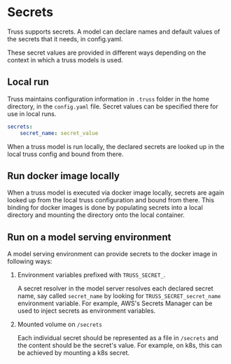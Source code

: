 # Secrets

Truss supports secrets. A model can declare names and default values of the
secrets that it needs, in config.yaml.

These secret values are provided in different ways depending on the context in
which a truss models is used.

## Local run
Truss maintains configuration information in `.truss` folder in the home
directory, in the `config.yaml` file. Secret values can be specified there for
use in local runs.

```config.yaml
secrets:
    secret_name: secret_value
```

When a truss model is run locally, the declared secrets are looked up in the
local truss config and bound from there.

## Run docker image locally
When a truss model is executed via docker image locally, secrets are again
looked up from the local truss configuration and bound from there. This binding
for docker images is done by populating secrets into a local directory and
mounting the directory onto the local container.

## Run on a model serving environment

A model serving environment can provide secrets to the docker image in following
ways:
1. Environment variables prefixed with `TRUSS_SECRET_`.

    A secret resolver in the model server resolves each declared secret name,
    say called `secret_name` by looking for `TRUSS_SECRET_secret_name`
    environment variable. For example, AWS's Secrets Manager can be used to inject
    secrets as environment variables.

2. Mounted volume on `/secrets`

    Each individual secret should be represented as a file in `/secrets` and the
    content should be the secret's value. For example, on k8s, this can be
    achieved by mounting a k8s secret.
